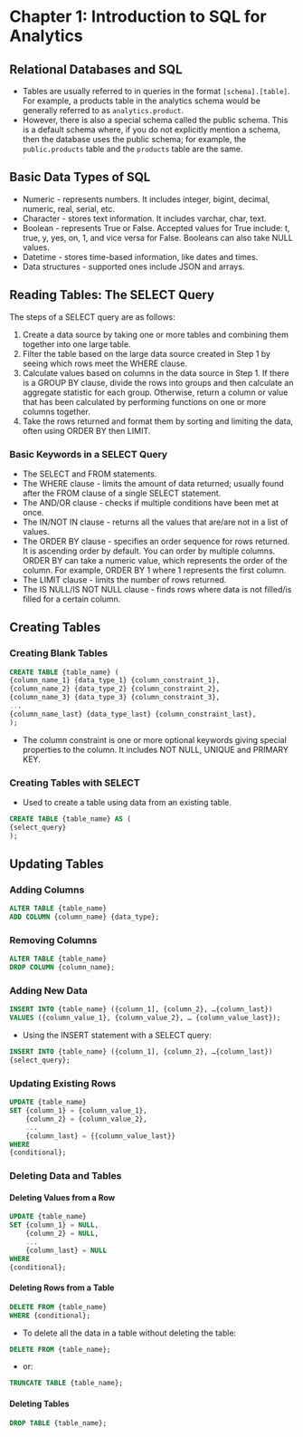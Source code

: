 # Chapter 1: Introduction to SQL for Analytics

## Relational Databases and SQL

- Tables are usually referred to in queries in the format `[schema].[table]`. For example, a products table in the analytics schema would be generally referred to as `analytics.product`.
- However, there is also a special schema called the public schema. This is a default schema where, if you do not explicitly mention a schema, then the database uses the public schema; for example, the `public.products` table and the `products` table are the same.

## Basic Data Types of SQL

- Numeric - represents numbers. It includes integer, bigint, decimal, numeric, real, serial, etc.
- Character - stores text information. It includes varchar, char, text.
- Boolean - represents True or False. Accepted values for True include: t, true, y, yes, on, 1, and vice versa for False. Booleans can also take NULL values.
- Datetime - stores time-based information, like dates and times.
- Data structures - supported ones include JSON and arrays.

## Reading Tables: The SELECT Query

The steps of a SELECT query are as follows:

1. Create a data source by taking one or more tables and combining them together into one large table.
2. Filter the table based on the large data source created in Step 1 by seeing which rows meet the WHERE clause.
3. Calculate values based on columns in the data source in Step 1. If there is a GROUP BY clause, divide the rows into groups and then calculate an aggregate statistic for each group. Otherwise, return a column or value that has been calculated by performing functions on one or more columns together.
4. Take the rows returned and format them by sorting and limiting the data, often using ORDER BY then LIMIT.

### Basic Keywords in a SELECT Query

- The SELECT and FROM statements.
- The WHERE clause - limits the amount of data returned; usually found after the FROM clause of a single SELECT statement.
- The AND/OR clause - checks if multiple conditions have been met at once.
- The IN/NOT IN clause - returns all the values that are/are not in a list of values.
- The ORDER BY clause - specifies an order sequence for rows returned. It is ascending order by default. You can order by multiple columns. ORDER BY can take a numeric value, which represents the order of the column. For example, ORDER BY 1 where 1 represents the first column.
- The LIMIT clause - limits the number of rows returned.
- The IS NULL/IS NOT NULL clause - finds rows where data is not filled/is filled for a certain column.

## Creating Tables

### Creating Blank Tables

```sql
CREATE TABLE {table_name} (
{column_name_1} {data_type_1} {column_constraint_1},
{column_name_2} {data_type_2} {column_constraint_2},
{column_name_3} {data_type_3} {column_constraint_3},
...
{column_name_last} {data_type_last} {column_constraint_last},
);
```

- The column constraint is one or more optional keywords giving special properties to the column. It includes NOT NULL, UNIQUE and PRIMARY KEY.

### Creating Tables with SELECT

- Used to create a table using data from an existing table.

```sql
CREATE TABLE {table_name} AS (
{select_query}
);
```

## Updating Tables

### Adding Columns

```sql
ALTER TABLE {table_name}
ADD COLUMN {column_name} {data_type};
```

### Removing Columns

```sql
ALTER TABLE {table_name}
DROP COLUMN {column_name};
```

### Adding New Data

```sql
INSERT INTO {table_name} ({column_1], {column_2}, …{column_last})
VALUES ({column_value_1}, {column_value_2}, … {column_value_last});
```

- Using the INSERT statement with a SELECT query:

```sql
INSERT INTO {table_name} ({column_1], {column_2}, …{column_last})
{select_query};
```

### Updating Existing Rows

```sql
UPDATE {table_name}
SET {column_1} = {column_value_1},
    {column_2} = {column_value_2},
    ...
    {column_last} = {{column_value_last}}
WHERE
{conditional};
```

### Deleting Data and Tables

#### Deleting Values from a Row

```sql
UPDATE {table_name}
SET {column_1} = NULL,
    {column_2} = NULL,
    ...
    {column_last} = NULL
WHERE
{conditional};
```

#### Deleting Rows from a Table

```sql
DELETE FROM {table_name}
WHERE {conditional};
```

- To delete all the data in a table without deleting the table:

```sql
DELETE FROM {table_name};
```

- or:

```sql
TRUNCATE TABLE {table_name};
```

#### Deleting Tables

```sql
DROP TABLE {table_name};
```
